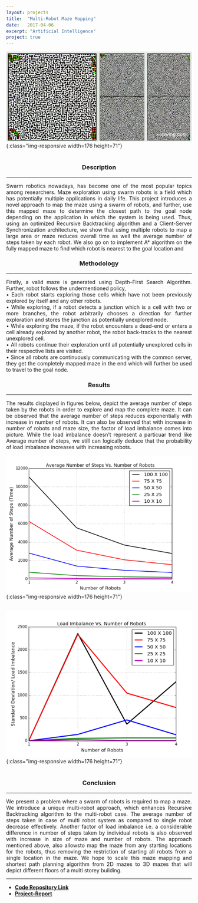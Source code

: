 ```yaml
---
layout: projects
title:  "Multi-Robot Maze Mapping"
date:   2017-04-06 
excerpt: "Artificial Intelligence"
project: true
---
```


![image-title-here](/assets/img/AI_project.gif){:class="img-responsive width=176 height=71"}   
<br/>
<center><h3>Description</h3></center>
<hr class="star-primary">
<p style="text-align: justify">Swarm robotics nowadays, has become one of the most popular topics among researchers. Maze exploration using swarm robots is a field which has potentially multiple applications in daily life. This project introduces a novel approach to map the maze using a swarm of robots, and further, use this mapped maze to determine the closest path to the goal node depending on the application in which the system is being used. Thus, using an optimized Recursive Backtracking algorithm and a Client-Server Synchronization architecture, we show that using multiple robots to map a large area or maze reduces overall time as well the average number of steps taken by each robot. We also go on to implement A* algorithm on the fully mapped maze to find which robot is nearest to the goal location and</p>


<center><h3>Methodology</h3></center>
<hr class="star-primary">
<p style="text-align: justify">Firstly, a valid maze is generated using Depth-First Search Algorithm.
                            Further, robot follows the undermentioned policy,<br/>
                            • Each robot starts exploring those cells which have not been previously explored by itself  and any other robots.<br/>
                            • While exploring, if a robot detects a junction which is a cell with two or more branches, the robot arbitrarily chooses a direction for further exploration and stores the junction as potentially unexplored node.<br/>
                            • While exploring the maze, if the robot encounters a dead-end or enters a cell already explored by another robot, the robot back-tracks to the nearest unexplored cell.<br/>
                            • All robots continue their exploration until all potentially unexplored cells in their respective lists are visited.<br/>
                            • Since all robots are continuously communicating with the common server, they get the completely mapped maze in the end which will further be used to travel to the goal node.<br/></p>


<center><h3>Results</h3></center>
<hr class="star-primary">
<p style="text-align: justify"> The results displayed in figures below, depict the average number of steps taken by the robots in order to explore and map the complete maze. It can be observed that the average number of steps reduces exponentially with increase in number of robots. It can also be observed that with increase in number of robots and maze size, the factor of load imbalance comes into picture. While the load imbalance doesn’t represent a particuar trend like Average number of steps, we still can logically deduce that the probability of load imbalance increases with increasing robots. </p>

![image-title-here](/assets/img/ai_result1.png){:class="img-responsive width=176 height=71"}  <br/><br/>

![image-title-here](/assets/img/ai_results2.png){:class="img-responsive width=176 height=71"}  <br/><br/>

 



<center><h3>Conclusion</h3></center>
<hr class="star-primary">

<p style="text-align: justify">We present a problem where a swarm of robots is required to map a maze. We introduce a unique multi-robot approach, which enhances Recursive Backtracking algorithm to the multi-robot case. The average number of steps taken in case of multi robot system as compared to single robot decrease effectively. Another factor of load imbalance i.e. a considerable difference in number of steps taken by individual robots is also observed with increase in size of maze and number of robots. The approach mentioned above, also allowsto map the maze from any starting locations for the robots, thus removing the restriction of starting all robots from a single location in the maze. We hope to scale this maze mapping and shortest path planning algorithm from 2D mazes to 3D mazes that will depict different floors of a multi storey building.</p>

<hr class="star-primary">
                            
<ul id ="horizontal-list">
<li class="display: inline">
<strong><a target="_blank"  href="https://github.com/nalinraut/Indoor-Scene-Recognition">Code Repository Link <i class="fa fa-fw fa-github"></i></a>
</strong>
</li>
                                
                                
<li>
<strong><a href="javascript:void(0);">Project-Report</a>
</strong>
</li>
                                
</ul>
     

